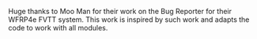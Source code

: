 Huge thanks to Moo Man for their work on the Bug Reporter for their WFRP4e FVTT system. This work is inspired by such work and adapts the code to work with all modules.